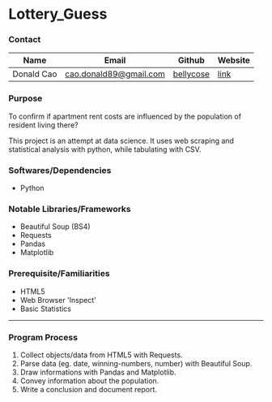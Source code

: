 # Lottery_Guess

### Contact
|Name|Email|Github|Website|
|----|-----|------|-------|
Donald Cao|cao.donald89@gmail.com|[bellycose](https://github.com/bellycose "github")|[link](URL"Portfolio")
### Purpose

To confirm if apartment rent costs are influenced by the population of resident living there?

This project is an attempt at data science. It uses web scraping and statistical analysis with python, while tabulating with CSV.

### Softwares/Dependencies
- Python

### Notable Libraries/Frameworks
- Beautiful Soup (BS4)
- Requests
- Pandas
- Matplotlib

### Prerequisite/Familiarities
- HTML5
- Web Browser 'Inspect'
- Basic Statistics
---
### Program Process
1. Collect objects/data from HTML5 with Requests.
2. Parse data (eg. date, winning-numbers, number) with Beautiful Soup.
3. Draw informations with Pandas and Matplotlib.
4. Convey information about the population.
5. Write a conclusion and document report.

